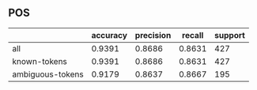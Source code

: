 
## POS

|                  | accuracy | precision | recall | support |
|------------------|----------|-----------|--------|---------|
| all              | 0.9391   | 0.8686    | 0.8631 | 427     |
| known-tokens     | 0.9391   | 0.8686    | 0.8631 | 427     |
| ambiguous-tokens | 0.9179   | 0.8637    | 0.8667 | 195     |

